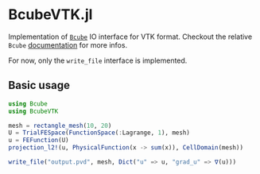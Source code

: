 # BcubeVTK.jl
Implementation of [`Bcube`](https://github.com/bcube-project/Bcube.jl) IO interface for VTK format. Checkout the relative `Bcube` [documentation](https://bcube-project.github.io/Bcube.jl/stable/api/io/io_interface/) for more infos.

For now, only the `write_file` interface is implemented.

## Basic usage
```julia
using Bcube
using BcubeVTK

mesh = rectangle_mesh(10, 20)
U = TrialFESpace(FunctionSpace(:Lagrange, 1), mesh)
u = FEFunction(U)
projection_l2!(u, PhysicalFunction(x -> sum(x)), CellDomain(mesh))

write_file("output.pvd", mesh, Dict("u" => u, "grad_u" => ∇(u)))
```
